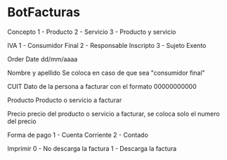 # BotFacturas
Concepto
1 - Producto
2 - Servicio
3 - Producto y servicio

IVA
1 - Consumidor Final
2 - Responsable Inscripto
3 - Sujeto Exento

Order Date
dd/mm/aaaa

Nombre y apellido
Se coloca en caso de que sea "consumidor final"

CUIT
Dato de la persona a facturar con el formato 00000000000

Producto
Producto o servicio a facturar

Precio
precio del producto o servicio a facturar, se coloca solo el numero del precio

Forma de pago
1 - Cuenta Corriente
2 - Contado

Imprimir
0 - No descarga la factura
1 - Descarga la factura
